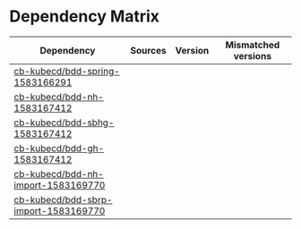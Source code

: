# Dependency Matrix

Dependency | Sources | Version | Mismatched versions
---------- | ------- | ------- | -------------------
[cb-kubecd/bdd-spring-1583166291](https://github.com/cb-kubecd/bdd-spring-1583166291.git) |  | []() | 
[cb-kubecd/bdd-nh-1583167412](https://github.com/cb-kubecd/bdd-nh-1583167412.git) |  | []() | 
[cb-kubecd/bdd-sbhg-1583167412](https://github.com/cb-kubecd/bdd-sbhg-1583167412.git) |  | []() | 
[cb-kubecd/bdd-gh-1583167412](https://github.com/cb-kubecd/bdd-gh-1583167412.git) |  | []() | 
[cb-kubecd/bdd-nh-import-1583169770](https://github.com/cb-kubecd/bdd-nh-import-1583169770.git) |  | []() | 
[cb-kubecd/bdd-sbrp-import-1583169770](https://github.com/cb-kubecd/bdd-sbrp-import-1583169770.git) |  | []() | 
